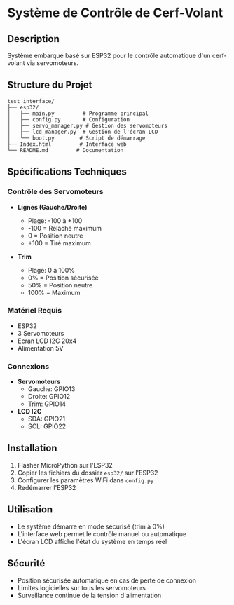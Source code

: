 # Système de Contrôle de Cerf-Volant

## Description
Système embarqué basé sur ESP32 pour le contrôle automatique d'un cerf-volant via servomoteurs.

## Structure du Projet
```
test_interface/
├── esp32/
│   ├── main.py         # Programme principal
│   ├── config.py       # Configuration
│   ├── servo_manager.py # Gestion des servomoteurs
│   ├── lcd_manager.py  # Gestion de l'écran LCD
│   └── boot.py        # Script de démarrage
├── Index.html         # Interface web
└── README.md         # Documentation
```

## Spécifications Techniques

### Contrôle des Servomoteurs
- **Lignes (Gauche/Droite)**
  - Plage: -100 à +100
  - -100 = Relâché maximum
  - 0 = Position neutre
  - +100 = Tiré maximum

- **Trim**
  - Plage: 0 à 100%
  - 0% = Position sécurisée
  - 50% = Position neutre
  - 100% = Maximum

### Matériel Requis
- ESP32
- 3 Servomoteurs
- Écran LCD I2C 20x4
- Alimentation 5V

### Connexions
- **Servomoteurs**
  - Gauche: GPIO13
  - Droite: GPIO12
  - Trim: GPIO14
- **LCD I2C**
  - SDA: GPIO21
  - SCL: GPIO22

## Installation
1. Flasher MicroPython sur l'ESP32
2. Copier les fichiers du dossier `esp32/` sur l'ESP32
3. Configurer les paramètres WiFi dans `config.py`
4. Redémarrer l'ESP32

## Utilisation
- Le système démarre en mode sécurisé (trim à 0%)
- L'interface web permet le contrôle manuel ou automatique
- L'écran LCD affiche l'état du système en temps réel

## Sécurité
- Position sécurisée automatique en cas de perte de connexion
- Limites logicielles sur tous les servomoteurs
- Surveillance continue de la tension d'alimentation